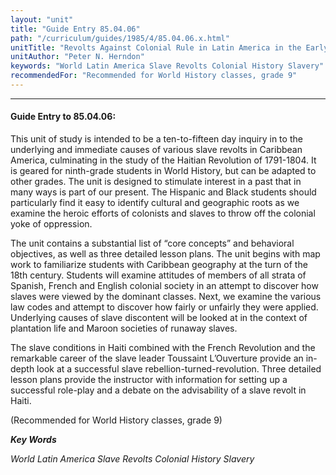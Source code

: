 ```yaml
---
layout: "unit"
title: "Guide Entry 85.04.06"
path: "/curriculum/guides/1985/4/85.04.06.x.html"
unitTitle: "Revolts Against Colonial Rule in Latin America in the Early Nineteenth Century"
unitAuthor: "Peter N. Herndon"
keywords: "World Latin America Slave Revolts Colonial History Slavery"
recommendedFor: "Recommended for World History classes, grade 9"
---
```

<body>
<hr/>
 <h4>
  Guide Entry to 85.04.06:
 </h4>
 This unit of study is intended to be a ten-to-fifteen day inquiry in to the underlying and immediate causes of various slave revolts in Caribbean America, culminating in the study of the Haitian Revolution of 1791-1804. It is geared for ninth-grade students in World History, but can be adapted to other grades. The unit is designed to stimulate interest in a past that in many ways is part of our present. The Hispanic and Black students should particularly find it easy to identify cultural and geographic roots as we examine the heroic efforts of colonists and slaves to throw off the colonial yoke of oppression.
 <p>
  The unit contains a substantial list of “core concepts” and behavioral objectives, as well as three detailed lesson plans. The unit begins with map work to familiarize students with Caribbean geography at the turn of the 18th century. Students will examine attitudes of members of all strata of Spanish, French and English colonial society in an attempt to discover how slaves were viewed by the dominant classes. Next, we examine the various law codes and attempt to discover how fairly or unfairly they were applied. Underlying causes of slave discontent will be looked at in the context of plantation life and Maroon societies of runaway slaves.
 </p>
 <p>
  The slave conditions in Haiti combined with the French Revolution and the remarkable career of the slave leader Toussaint L’Ouverture provide an in-depth look at a successful slave rebellion-turned-revolution. Three detailed lesson plans provide the instructor with information for setting up a successful role-play and a debate on the advisability of a slave revolt in Haiti.
 </p>
 <p>
  (Recommended for World History classes, grade 9)
 </p>
<p>
  <b>
   <i>
    Key Words
   </i>
  </b>
  <br/>
 </p>
 <p>
  <i>
   World Latin America Slave Revolts Colonial History Slavery
  </i>
 </p>

</body>